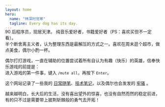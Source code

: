 ```yaml
---
layout: home
hero:
  name: "林深时觉寒"
  tagline: Every dog has its day.
---
```


<div style="margin-top: -20px;">
90 后程序员，现居天津。 纯音乐爱好者，书籍爱好者（PS：喜欢买但不一定看）。<br/>
半个断舍离主义者，认为整理东西是最解压的方式之一。喜欢在周末逛个超市，做点美食，偶尔小酌一杯。<br/>

偶尔打打游戏，一直在辅助的位置尝试着所有自认为有趣（快乐）的英雄，信奉快乐游戏的前提是：<br/>
进入游戏的第一件事，键入 `/mute all`，再按下 `Enter`。

这个网站记录了一些我的 [日常随笔](/daily)、[技术笔记](/notes)，以及偶尔也会发发的 [牢骚](/daily-words) 。

越来越明白，长大后的生活，没有喜出望外的惊喜，也没有自然而然的稳定前进，有的只不过是需要带上披荆斩棘般的勇气去开拓！
</div>